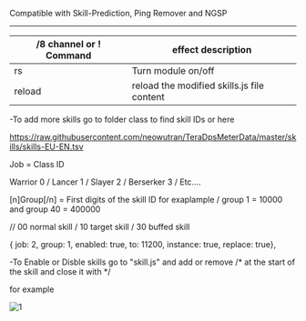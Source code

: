 Compatible with Skill-Prediction, Ping Remover and NGSP

------
/8 channel or ! Command | effect description
--- | ---
rs | Turn module on/off
reload | reload the modified skills.js file content

-To add more skills go to folder class to find skill IDs or here 

https://raw.githubusercontent.com/neowutran/TeraDpsMeterData/master/skills/skills-EU-EN.tsv

Job = Class ID 

Warrior  0 / Lancer 1 / Slayer 2 / Berserker 3 / Etc....


[n]Group[/n] = First digits of the skill ID for exaplample / group 1 = 10000 and group 40 = 400000

// 00 normal skill / 10 target skill / 30 buffed skill

{ job: 2, group: 1, enabled: true, to: 11200, instance: true, replace: true},

-To Enable or Disble skills go to "skill.js" and add or remove /* at the start of the skill and close it with */ 



for example


![1](https://user-images.githubusercontent.com/35492207/115976332-cc98c580-a521-11eb-8638-46619ae621b1.png)
